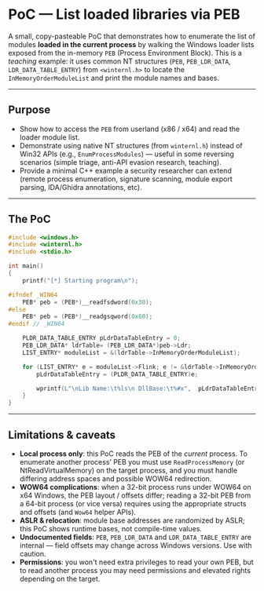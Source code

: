 # PoC — List loaded libraries via PEB 

A small, copy-pasteable PoC that demonstrates how to enumerate the list of modules **loaded in the current process** by walking the Windows loader lists exposed from the in-memory `PEB` (Process Environment Block).
This is a *teaching* example: it uses common NT structures (`PEB`, `PEB_LDR_DATA`, `LDR_DATA_TABLE_ENTRY`) from `<winternl.h>` to locate the `InMemoryOrderModuleList` and print the module names and bases.

---

## Purpose

* Show how to access the `PEB` from userland (x86 / x64) and read the loader module list.
* Demonstrate using native NT structures (from `winternl.h`) instead of Win32 APIs (e.g., `EnumProcessModules`) — useful in some reversing scenarios (simple triage, anti-API evasion research, teaching).
* Provide a minimal C++ example a security researcher can extend (remote process enumeration, signature scanning, module export parsing, IDA/Ghidra annotations, etc).


---

## The PoC 

```c
#include <windows.h>
#include <winternl.h>
#include <stdio.h>

int main()
{
    printf("[*] Starting program\n");

#ifndef _WIN64
    PEB* peb = (PEB*)__readfsdword(0x30);
#else
    PEB* peb = (PEB*)__readgsqword(0x60);
#endif // _WIN64

    PLDR_DATA_TABLE_ENTRY pLdrDataTableEntry = 0;
    PEB_LDR_DATA* ldrTable= (PEB_LDR_DATA*)peb->Ldr;
    LIST_ENTRY* moduleList = &(ldrTable->InMemoryOrderModuleList);

    for (LIST_ENTRY* e = moduleList->Flink; e != &ldrTable->InMemoryOrderModuleList; e = e->Flink) {
        pLdrDataTableEntry = (PLDR_DATA_TABLE_ENTRY)e;

        wprintf(L"\nLib Name:\t%ls\n DllBase:\t%#x",  pLdrDataTableEntry->FullDllName.Buffer, pLdrDataTableEntry->DllBase);
    }
}
```



---

## Limitations & caveats

* **Local process only**: this PoC reads the PEB of the *current* process. To enumerate another process’ PEB you must use `ReadProcessMemory` (or NtReadVirtualMemory) on the target process, and you must handle differing address spaces and possible WOW64 redirection.
* **WOW64 complications**: when a 32-bit process runs under WOW64 on x64 Windows, the PEB layout / offsets differ; reading a 32-bit PEB from a 64-bit process (or vice versa) requires using the appropriate structs and offsets (and `Wow64` helper APIs).
* **ASLR & relocation**: module base addresses are randomized by ASLR; this PoC shows runtime bases, not compile-time values.
* **Undocumented fields**: `PEB`, `PEB_LDR_DATA` and `LDR_DATA_TABLE_ENTRY` are internal — field offsets may change across Windows versions. Use with caution.
* **Permissions**: you won't need extra privileges to read your own PEB, but to read another process you may need permissions and elevated rights depending on the target.
